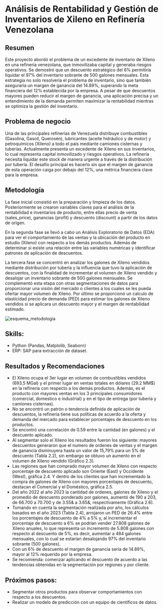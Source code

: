 # Análisis de Rentabilidad y Gestión de Inventarios de Xileno en Refinería Venezolana

## Resumen

Este proyecto abordó el problema de un excedente de inventario de Xileno en una refinería venezolana, que inmovilizaba capital y generaba riesgos operativos. Se demostró que un descuento estratégico del 6% permitiría liquidar el 97% del inventario sobrante de 500 galones mensuales. Esta estrategia no solo resolvería el problema de inventario, sino que también aseguraría un margen de ganancia del 14.89%, superando la meta financiera del 12% establecida por la empresa. A pesar de que descuentos mayores pueden reducir el margen de ganancia, una aplicación precisa y un entendimiento de la demanda permiten maximizar la rentabilidad mientras se optimiza la gestión del inventario.

## Problema de negocio

Una de las principales refinerías de Venezuela distribuye combustibles (Gasolina, Gasoil, Querosén), lubricantes (aceite hidráulico y de motor) y petroquímicos (Xileno) a todo el país mediante camiones cisternas y tuberías. Actualmente presenta un excedente de Xileno en sus inventarios, lo cual representa capital inmovilizado y riesgos operativos. La refinería necesita liquidar este stock de manera urgente a través de la distribución por tubería. El desafío principal es hacerlo sin que el margen de ganancia de esta operación caiga por debajo del 12%, una métrica financiera clave para la empresa.

## Metodología

La fase inicial consistió en la preparación y limpieza de los datos. Posteriormente se crearon variables claves para el análisis de la rentabilidad e inventarios de producto, entre ellas precio de venta (sales_price), ganancias (profit) y descuento (discount) a partir de los datos de origen. 

En la segunda fase se llevó a cabo un Análisis Exploratorio de Datos (EDA) para ver el comportamiento de las ventas y la ubicación del producto en estudio (Xileno) con respecto a los demás productos. Además de determinar si existe una relación entre las variables numéricas y identificar patrones de aplicación de descuentos.

La tercera fase se concentró en analizar los galones de Xileno vendidos mediante distribución por tubería y la influencia que tuvo la aplicación de descuentos, con la finalidad de incrementar el volumen de Xileno vendido y desalojar un inventario sobrante de 500 galones mensuales. Se complementó esta etapa con otras segmentaciones de datos para proporcionar una visión del mercado o clientes a los cuales se les pueda ofertar mayor volumen de Xileno. Por último se proporcionó un calculo de elasticidad precio de demanda (PED) para estimar los galones de Xileno vendidos si se aplicara un descuento mayor y el margen de rentabilidad estimado.

![esquema_metodologia](https://github.com/user-attachments/assets/ee89fd40-53dc-4a6c-b2df-1bea1fb71a6e)


## Skills:

- Python (Pandas, Matplolib, Seaborn)
- ERP: SAP para extracción de dataset.

## Resultados y Recomendaciones

- El Xileno ocupa el 3er lugar en volumen de combustibles vendidos (693,5 MGal) y el primer lugar en ventas totales en dólares (29.2 MM$) en la refinería con respecto a los demás productos. Además, es el producto con mayores ventas en los 3 principales consumidores (comercial, domestico e industrial) y en el tipo de entrega (por tubería y camiones cisternas).
- No se encontró un patrón o tendencia definida de aplicación de descuentos, la refinería tiene sus políticas de acuerdo a la oferta y demanda del mercado para establecer porcentajes de descuento en los productos.
- Se encontró una correlación de 0.59 entre la cantidad (en galones) y el descuento aplicado.
- Al segmentar solo el Xileno los resultados fueron los siguiente: mayores descuentos generaron que el numero de ordenes de ventas y el margen de ganancia disminuyera hasta un valor de 15,79% para un 5% de descuento (Tabla 2.2), sin embargo se obtuvo un aumento en el volumen de Xileno vendido (Gráfico 2.3).  
- Las regiones que han comprado mayor volumen de Xileno con respecto porcentaje de descuento aplicado son Oriente (East) y Occidente (West), gráfica 2.4. Y dentro de los clientes que han incrementado la compra de galones de Xileno con mayores porcentajes de descuento, destacan el Comercial y el Doméstico, gráfica 2.5.
- Del año 2022 al año 2023 la cantidad de ordenes, galones de Xileno y el promedio de descuento ponderado por galones, aumentó de 190 a 203, de 66.700 a 70.700 y de 3.55& a 3.65&, respectivamente (Gráfica 2.6).
- Tomando en cuenta la segmentación realizada por año, los cálculos basados en el año 2023 (Tabla 2.4), arrojaron un PED de 26.4% entre los porcentajes de descuento de 4% a 5% y, al incrementar el porcentaje de descuento a 6% se podrían vender 27.808 galones de Xileno anuales, lo que representa un incremento de 5.808 galones con respecto al descuento de 5%, es decir, aumentar a 484 galones mensuales, con lo cual se estarían desalojando 97% del inventario sobrante (500 galones).
- Con un 6% de descuento el margen de ganancia sería de 14.89%, mayor al 12% requerido por la empresa. 
- Se recomienda: comenzar aplicando el descuento de acuerdo a las tendencias obtenidas en la segmentación por regiones y por cliente.

## Próximos pasos: 
- Segmentar otros productos para observar comportamientos con respecto a los descuentos.
- Realizar un modelo de predicción con un equipo de científicos de datos.


